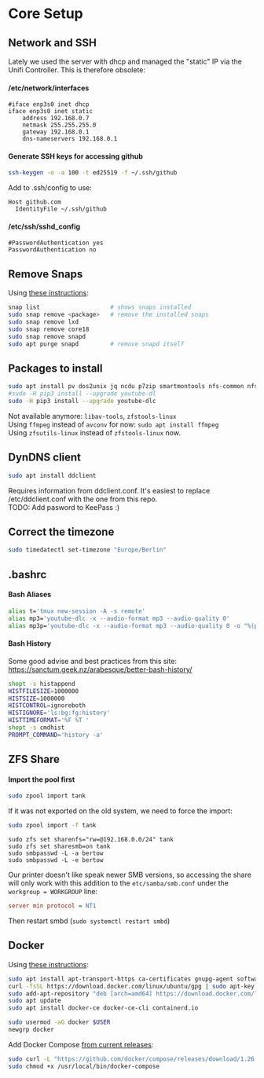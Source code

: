 # Core Setup

## Network and SSH

Lately we used the server with dhcp and managed the "static" IP via the Unifi Controller. This is therefore obsolete:

#### /etc/network/interfaces
```
#iface enp3s0 inet dhcp
iface enp3s0 inet static
    address 192.168.0.7
    netmask 255.255.255.0
    gateway 192.168.0.1
    dns-nameservers 192.168.0.1
```

#### Generate SSH keys for accessing github

```bash
ssh-keygen -o -a 100 -t ed25519 -f ~/.ssh/github
```

Add to .ssh/config to use:

```
Host github.com
  IdentityFile ~/.ssh/github
```

#### /etc/ssh/sshd_config

```
#PasswordAuthentication yes
PasswordAuthentication no
```

## Remove Snaps

Using [these instructions](https://www.kevin-custer.com/blog/disabling-snaps-in-ubuntu-20-04/):

```bash
snap list                    # shows snaps installed
sudo snap remove <package>   # remove the installed snaps
sudo snap remove lxd
sudo snap remove core18
sudo snap remove snapd
sudo apt purge snapd         # remove snapd itself
```

## Packages to install

```bash
sudo apt install pv dos2unix jq ncdu p7zip smartmontools nfs-common nfs-kernel-server pdftk ffmpeg zfsutils-linux samba python3-pip
#sudo -H pip3 install --upgrade youtube-dl
sudo -H pip3 install --upgrade youtube-dlc
```

Not available anymore: `libav-tools`, `zfstools-linux`\
Using `ffmpeg` instead of `avconv` for now: `sudo apt install ffmpeg`\
Using `zfsutils-linux` instead of `zfstools-linux` now.

## DynDNS client

```bash
sudo apt install ddclient
```

Requires information from ddclient.conf. It's easiest to replace /etc/ddclient.conf with the one from this repo.\
TODO: Add pasword to KeePass :)

## Correct the timezone

```bash
sudo timedatectl set-timezone "Europe/Berlin"
```

## .bashrc

#### Bash Aliases

```bash
alias t='tmux new-session -A -s remote'
alias mp3='youtube-dlc -x --audio-format mp3 --audio-quality 0'
alias mp3p='youtube-dlc -x --audio-format mp3 --audio-quality 0 -o "%(playlist_index)s-%(title)s.%(ext)s" --yes-playlist'
```

#### Bash History

Some good advise and best practices from this site: https://sanctum.geek.nz/arabesque/better-bash-history/

```bash
shopt -s histappend
HISTFILESIZE=1000000
HISTSIZE=1000000
HISTCONTROL=ignoreboth
HISTIGNORE='ls:bg:fg:history'
HISTTIMEFORMAT='%F %T '
shopt -s cmdhist
PROMPT_COMMAND='history -a'
```

## ZFS Share

#### Import the pool first
```bash
sudo zpool import tank
```

If it was not exported on the old system, we need to force the import:
```bash
sudo zpool import -f tank
```

```
sudo zfs set sharenfs="rw=@192.168.0.0/24" tank
sudo zfs set sharesmb=on tank
sudo smbpasswd -L -a bertow
sudo smbpasswd -L -e bertow
```

Our printer doesn't like speak newer SMB versions, so accessing the share will only work with this addition to the `etc/samba/smb.conf` under the `workgroup = WORKGROUP` line:

```ini
server min protocol = NT1
```

Then restart smbd (`sudo systemctl restart smbd`)

## Docker
Using [these instructions](https://docs.docker.com/engine/install/ubuntu/#install-using-the-repository):
```bash
sudo apt install apt-transport-https ca-certificates gnupg-agent software-properties-common
curl -fsSL https://download.docker.com/linux/ubuntu/gpg | sudo apt-key add -
sudo add-apt-repository "deb [arch=amd64] https://download.docker.com/linux/ubuntu $(lsb_release -cs) stable"
sudo apt update
sudo apt install docker-ce docker-ce-cli containerd.io

sudo usermod -aG docker $USER
newgrp docker
```

Add Docker Compose [from current releases](https://github.com/docker/compose/releases):
```bash
sudo curl -L "https://github.com/docker/compose/releases/download/1.26.2/docker-compose-Linux-x86_64" -o /usr/local/bin/docker-compose
sudo chmod +x /usr/local/bin/docker-compose
```
